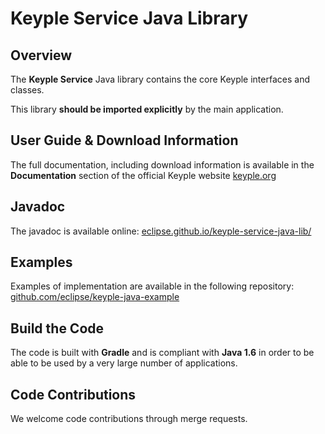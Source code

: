 # Keyple Service Java Library

## Overview

The **Keyple Service** Java library contains the core Keyple interfaces and classes.

This library **should be imported explicitly** by the main application.

## User Guide & Download Information

The full documentation, including download information is available in the **Documentation** section of the official Keyple website [keyple.org](https://keyple.org)

## Javadoc

The javadoc is available online: [eclipse.github.io/keyple-service-java-lib/](https://eclipse.github.io/keyple-service-java-lib/)

## Examples

Examples of implementation are available in the following repository: [github.com/eclipse/keyple-java-example](https://github.com/eclipse/keyple-java-example)

## Build the Code

The code is built with **Gradle** and is compliant with **Java 1.6** in order to be able to be used by a very large number of applications.

## Code Contributions

We welcome code contributions through merge requests.
